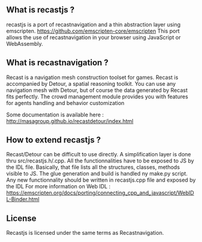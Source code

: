 ## What is recastjs ?

recastjs is a port of recastnavigation and a thin abstraction layer using emscripten. https://github.com/emscripten-core/emscripten
This port allows the use of recastnavigation in your browser using JavaScript or WebAssembly.

## What is recastnavigation ?

Recast is a navigation mesh construction toolset for games. 
Recast is accompanied by Detour, a spatial reasoning toolkit. 
You can use any navigation mesh with Detour, but of course the data generated by Recast fits perfectly.
The crowd management module provides you with features for agents handling and behavior customization

Some documentation is available here : http://masagroup.github.io/recastdetour/index.html

## How to extend recastjs ?

Recast/Detour can be difficult to use directly. A simplification layer is done thru src/recastjs.h/.cpp. All the functionnalities have to be exposed to JS by the IDL file. 
Basically, that file lists all the structures, classes, methods visible to JS. The glue generation and build is handled ny make.py script. Any new functionnality should be written in recastjs.cpp file and exposed by the IDL
For more information on Web IDL : https://emscripten.org/docs/porting/connecting_cpp_and_javascript/WebIDL-Binder.html

## License

Recastjs is licensed under the same terms as Recastnavigation. 